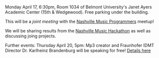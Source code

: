Monday April 17, 6:30pm, Room 1034 of Belmont University's Janet Ayers Academic Center (15th & Wedgewood).  Free parking under the building.

This will be a *joint meeting* with the [Nashville Music Programmers](https://www.meetup.com/Nashville-Music-Programmers/) meetup!

We will be sharing results from the [Nashville Music Hackathon](http://www.nashvillemusichackathon.com) 
as well as discussing joing projects.

Further events: Thursday April 20, 5pm: Mp3 creator and Fraunhofer IDMT Director Dr. Karlheinz Brandenburg will be speaking for free!  [Details here](http://www.belmont.edu/burs/)
